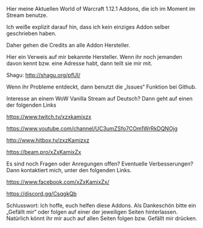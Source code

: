 Hier meine Aktuellen World of Warcraft 1.12.1 Addons, die ich im Moment im Stream benutze.

Ich weiße explizit darauf hin, dass ich kein einziges Addon selber geschrieben haben.


Daher gehen die Credits an alle Addon Hersteller.

Hier ein Verweis auf mir bekannte Hersteller. Wenn ihr noch jemanden davon kennt bzw. eine Adresse habt, dann teilt sie mir mit.

Shagu: http://shagu.org/pfUI/


Wenn ihr Probleme entdeckt, dann benutzt die „Issues“ Funktion bei Github.

Interesse an einem WoW Vanilla Stream auf Deutsch? Dann geht auf einen der folgenden Links

https://www.twitch.tv/xzxkamixzx

https://www.youtube.com/channel/UC3umZSfo7COm1WrRkDQNOjg

http://www.hitbox.tv/zxzKamizxz

https://beam.pro/xZxKamixZx


Es sind noch Fragen oder Anregungen offen? Eventuelle Verbesserungen? Dann kontaktiert mich, unter den folgenden Links.

https://www.facebook.com/xZxKamixZx/

https://discord.gg/CsqgkQb


Schlusswort: Ich hoffe, euch helfen diese Addons. Als Dankeschön bitte ein „Gefällt mir“ oder folgen auf einer der jeweiligen Seiten hinterlassen. Natürlich könnt ihr mir auch auf allen Seiten folgen bzw. Gefällt mir drücken.
